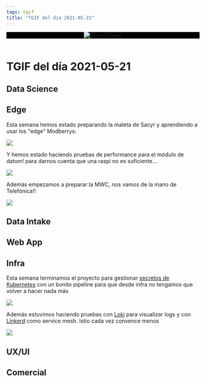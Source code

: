 ```yaml
---
tags: tgif
title: "TGIF del día 2021-05-21"
---
```


<header style="background-color: black;">
<a href="{{ '/' | url }}"><img src="{{ '/img/logo.png' | url }}" alt="MonoM logo"></a>
</header>

# TGIF del día 2021-05-21

## Data Science

## Edge

Esta semana hemos estado preparando la maleta de Sacyr y aprendiendo a usar los "edge" Modberrys:

![](https://media.giphy.com/media/S8wxUGgNiYpfhlavTU/giphy.gif)

Y hemos estado haciendo pruebas de performance para el módulo de datom! para darnos cuenta que una raspi no es suficiente...

![](https://media.giphy.com/media/3DnDRfZe2ubQc/giphy.gif)

Además empezamos a preparar la MWC, nos vamos de la mano de Telefónica!!

![](https://media.giphy.com/media/Wq48wwdsj4fO0oLe4Z/giphy.gif)


## Data Intake

## Web App

## Infra

Esta semana terminamos el proyecto para gestionar [secretos de Kubernetes](https://github.com/ThingsO2/k8s-secrets) con un bonito pipeline para que desde infra no tengamos que volver a hacer nada más

![](https://media.giphy.com/media/S8wxUGgNiYpfhlavTU/giphy.gif)

Además estuvimos haciendo pruebas con [Loki](https://grafana.com/oss/loki/) para visualizar logs y con [Linkerd](https://linkerd.io/) como service mesh. Istio cada vez convence menos

![](https://media.giphy.com/media/l2JdV28RQ4w8gTNRu/giphy.gif)

## UX/UI

## Comercial
